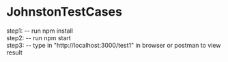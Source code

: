 # JohnstonTestCases

step1:  -- run npm install  <br />
step2:  -- run npm start  <br />
step3:  -- type in "http://localhost:3000/test1" in browser or postman to view result
